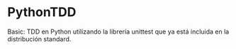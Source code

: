 # PythonTDD
Basic: TDD en Python utilizando la librería unittest que ya está incluida en la distribución standard.
